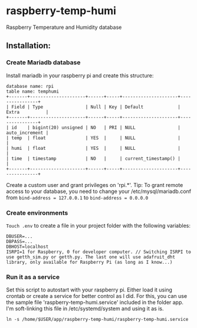 # raspberry-temp-humi
Raspberry Temperature and Humidity database

## Installation:
### Create Mariadb database
Install mariadb in your raspberry pi and create this structure:
```
database name: rpi
table name: temphumi
+-------+---------------------+------+-----+---------------------+----------------+
| Field | Type                | Null | Key | Default             | Extra          |
+-------+---------------------+------+-----+---------------------+----------------+
| id    | bigint(20) unsigned | NO   | PRI | NULL                | auto_increment |
| temp  | float               | YES  |     | NULL                |                |
| humi  | float               | YES  |     | NULL                |                |
| time  | timestamp           | NO   |     | current_timestamp() |                |
+-------+---------------------+------+-----+---------------------+----------------+
```
Create a custom user and grant privileges on 'rpi.*'.
Tip: To grant remote access to your database, you need to change your /etc/mysql/mariadb.conf from ```bind-address = 127.0.0.1``` to ```bind-address = 0.0.0.0```


### Create environments
```Touch .env``` to create a file in your project folder with the following variables:
```
DBUSER=...
DBPASS=...
DBHOST=localhost
ISRPI=1 for Raspberry, 0 for developer computer. // Switching ISRPI to use getth_sim.py or getth.py. The last one will use adafruit_dht library, only available for Raspberry Pi (as long as I know...)
```

### Run it as a service
Set this script to autostart with your raspberry pi. Either load it using crontab or create a service for better control as I did. For this, you can use the sample file 'raspberry-temp-humi.service' included in the folder app. I'm soft-linking this file in /etc/systemd/system and using it as is.
```
ln -s /home/$USER/app/raspberry-temp-humi/raspberry-temp-humi.service
```
